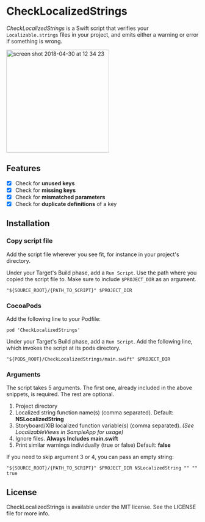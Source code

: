 # CheckLocalizedStrings
*CheckLocalizedStrings* is a Swift script that verifies your `Localizable.strings` files in your project, and emits either a warning or error if something is wrong.

<img width="269" alt="screen shot 2018-04-30 at 12 34 23" src="https://user-images.githubusercontent.com/5389084/39415291-084d9948-4c74-11e8-83e6-ec2bf1e8b0a4.png">

## Features
- [x] Check for **unused keys**
- [x] Check for **missing keys**
- [x] Check for **mismatched parameters**
- [x] Check for **duplicate definitions** of a key

## Installation

### Copy script file

Add the script file wherever you see fit, for instance in your project's directory.

Under your Target's Build phase, add a `Run Script`. Use the path where you copied the script file to. Make sure to include `$PROJECT_DIR` as an argument.

```shell
"${SOURCE_ROOT}/{PATH_TO_SCRIPT}" $PROJECT_DIR
```

### CocoaPods

Add the following line to your Podfile:

```shell
pod 'CheckLocalizedStrings'
```

Under your Target's Build phase, add a `Run Script`. Add the following line, which invokes the script at its pods directory.

```shell
"${PODS_ROOT}/CheckLocalizedStrings/main.swift" $PROJECT_DIR
```

### Arguments

The script takes 5 arguments. The first one, already included in the above snippets, is required. The rest are optional.

1. Project directory
2. Localized string function name(s) (comma separated). Default: **NSLocalizedString**
3. Storyboard/XIB localized function variable(s) (comma separated). *(See LocalizableViews in SampleApp for usage)*
4. Ignore files. **Always Includes main.swift**
5. Print similar warnings individually (true or false) Default: **false**

If you need to skip argument 3 or 4, you can pass an empty string:

```shell
"${SOURCE_ROOT}/{PATH_TO_SCRIPT}" $PROJECT_DIR NSLocalizedString "" "" true
```

## License

CheckLocalizedStrings is available under the MIT license. See the LICENSE file for more info.